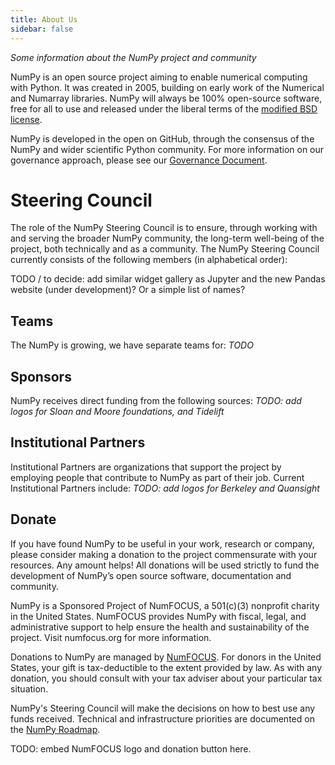 ```yaml
---
title: About Us
sidebar: false
---
```


_Some information about the NumPy project and community_

NumPy is an open source project aiming to enable numerical computing with Python. It was created in 2005, building on early work of the Numerical and Numarray libraries. NumPy will always be 100% open-source software, free for all to use and released under the liberal terms of the [modified BSD license](https://github.com/numpy/numpy/blob/master/LICENSE.txt).

NumPy is developed in the open on GitHub, through the consensus of the NumPy and wider scientific Python community. For more information on our governance approach, please see our [Governance Document](https://www.numpy.org/devdocs/dev/governance/index.html).


# Steering Council

The role of the NumPy Steering Council is to ensure, through working with and serving the broader NumPy community, the long-term well-being of the project, both technically and as a community. The NumPy Steering Council currently consists of the following members (in alphabetical order):

TODO / to decide: add similar widget gallery as Jupyter and the new Pandas website (under development)? Or a simple list of names?

## Teams

The NumPy is growing, we have separate teams for: _TODO_

## Sponsors

NumPy receives direct funding from the following sources: _TODO: add logos for Sloan and Moore foundations, and Tidelift_

## Institutional Partners

Institutional Partners are organizations that support the project by employing people that contribute to NumPy as part of their job. Current Institutional Partners include: _TODO: add logos for Berkeley and Quansight_

## Donate

If you have found NumPy to be useful in your work, research or company, please consider making a donation to the project commensurate with your resources. Any amount helps! All donations will be used strictly to fund the development of NumPy’s open source software, documentation and community.

NumPy is a Sponsored Project of NumFOCUS, a 501(c)(3) nonprofit charity in the United States. NumFOCUS provides NumPy with fiscal, legal, and administrative support to help ensure the health and sustainability of the project. Visit numfocus.org for more information.

Donations to NumPy are managed by [NumFOCUS](https://numfocus.org). For donors in the United States, your gift is tax-deductible to the extent provided by law. As with any donation, you should consult with your tax adviser about your particular tax situation.

NumPy's Steering Council will make the decisions on how to best use any funds received. Technical and infrastructure priorities are documented on the [NumPy Roadmap](https://www.numpy.org/neps/index.html#roadmap).

TODO: embed NumFOCUS logo and donation button here.
